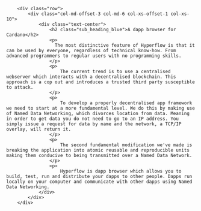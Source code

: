         <div class="row">
            <div class="col-md-offset-3 col-md-6 col-xs-offset-1 col-xs-10">
                <div class="text-center">
                    <h2 class="sub_heading_blue">A dapp browser for Cardano</h2>
                    <p>
                      The most distinctive feature of Hyperflow is that it can be used by everyone, regardless of technical know-how. From advanced programmers to regular users with no programming skills.
                    </p>
                    <p>
                        The current trend is to use a centralised webserver which interacts with a decentralised blockchain. This approach is a cop out and introduces a trusted third party susceptible to attack.
                    </p>
                    <p>
                        To develop a properly decentralised app framework we need to start at a more fundamental level. We do this by making use of Named Data Networking, which divorces location from data. Meaning in order to get data you do not need to go to an IP address. You simply issue a request for data by name and the network, a TCP/IP overlay, will return it.
                    </p>
                    <p>
                        The second fundamental modification we've made is breaking the application into atomic reusable and reproducible units making them conducive to being transmitted over a Named Data Network.
                    </p>
                    <p>
                        Hyperflow is dapp browser which allows you to build, test, run and distribute your dapps to other people. Dapps run locally on your computer and communicate with other dapps using Named Data Networking.
                </div>
            </div>
        </div>
